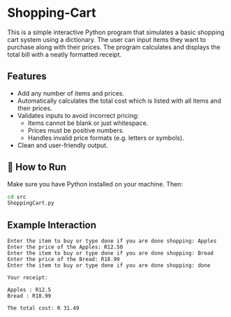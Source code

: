 # Shopping-Cart

This is a simple interactive Python program that simulates a basic shopping cart system using a dictionary. The user can input items they want to purchase along with their prices. The program calculates and displays the total bill with a neatly formatted receipt.

## Features

- Add any number of items and prices.
- Automatically calculates the total cost which is listed with all items and their prices.
- Validates inputs to avoid incorrect pricing:
  - Items cannot be blank or just whitespace.
  - Prices must be positive numbers.
  - Handles invalid price formats (e.g. letters or symbols).
- Clean and user-friendly output.

## 🚀 How to Run

Make sure you have Python installed on your machine. Then:

```bash
cd src
ShoppingCart.py
```

## Example Interaction

```
Enter the item to buy or type done if you are done shopping: Apples
Enter the price of the Apples: R12.50
Enter the item to buy or type done if you are done shopping: Bread
Enter the price of the Bread: R18.99
Enter the item to buy or type done if you are done shopping: done

Your receipt:

Apples : R12.5
Bread : R18.99

The total cost: R 31.49
```
